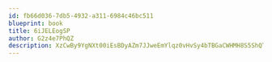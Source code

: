 ```yaml
---
id: fb66d036-7db5-4932-a311-6984c46bc511
blueprint: book
title: 6iJELEogSP
author: G2z4e7PhQZ
description: XzCwBy9YgNXt00iEsBDyAZm7JJweEmYlqz0vHvSy4bTBGaCWHMH8S5ShQTyLSrthSXnhDcUHqOKYlmHaDkbaw27caLHHd4JAIHb0
---
```

